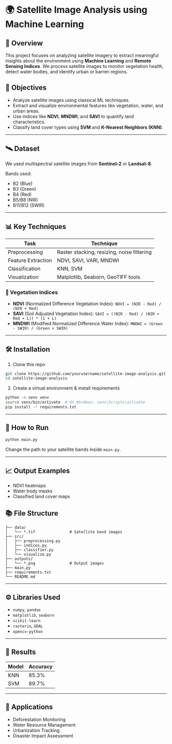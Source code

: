 # 🌍 Satellite Image Analysis using Machine Learning

## 📌 Overview

This project focuses on analyzing satellite imagery to extract meaningful insights about the environment using **Machine Learning** and **Remote Sensing Indices**. We process satellite images to monitor vegetation health, detect water bodies, and identify urban or barren regions.

## 🧠 Objectives

* Analyze satellite images using classical ML techniques.
* Extract and visualize environmental features like vegetation, water, and urban areas.
* Use indices like **NDVI**, **MNDWI**, and **SAVI** to quantify land characteristics.
* Classify land cover types using **SVM** and **K-Nearest Neighbors (KNN)**.

---

## 🛰️ Dataset

We used multispectral satellite images from **Sentinel-2** or **Landsat-8**.

Bands used:

* B2 (Blue)
* B3 (Green)
* B4 (Red)
* B5/B8 (NIR)
* B11/B12 (SWIR)

---

## 📊 Key Techniques

| Task               | Technique                                  |
| ------------------ | ------------------------------------------ |
| Preprocessing      | Raster stacking, resizing, noise filtering |
| Feature Extraction | NDVI, SAVI, VARI, MNDWI                    |
| Classification     | KNN, SVM                                   |
| Visualization      | Matplotlib, Seaborn, GeoTIFF tools         |

### 🌱 Vegetation Indices

* **NDVI** (Normalized Difference Vegetation Index):
  `NDVI = (NIR - Red) / (NIR + Red)`
* **SAVI** (Soil Adjusted Vegetation Index):
  `SAVI = ((NIR - Red) / (NIR + Red + L)) * (1 + L)`
* **MNDWI** (Modified Normalized Difference Water Index):
  `MNDWI = (Green - SWIR) / (Green + SWIR)`

---

## 🛠️ Installation

1. Clone this repo

```bash
git clone https://github.com/yourusername/satellite-image-analysis.git
cd satellite-image-analysis
```

2. Create a virtual environment & install requirements

```bash
python -m venv venv
source venv/bin/activate  # On Windows: venv\Scripts\activate
pip install -r requirements.txt
```

---

## 🚀 How to Run

```bash
python main.py
```

Change the path to your satellite bands inside `main.py`.

---

## 📈 Output Examples

* NDVI heatmaps
* Water body masks
* Classified land cover maps


## 📚 File Structure

```
├── data/
│   └── *.tif               # Satellite band images
├── src/
│   ├── preprocessing.py
│   ├── indices.py
│   ├── classifier.py
│   └── visualize.py
├── outputs/
│   └── *.png               # Output images
├── main.py
├── requirements.txt
└── README.md
```

---

## ⚙️ Libraries Used

* `numpy`, `pandas`
* `matplotlib`, `seaborn`
* `scikit-learn`
* `rasterio`, `GDAL`
* `opencv-python`

---

## 🧪 Results

| Model | Accuracy |
| ----- | -------- |
| KNN   | 85.3%    |
| SVM   | 89.7%    |

---

## 📍 Applications

* Deforestation Monitoring
* Water Resource Management
* Urbanization Tracking
* Disaster Impact Assessment


